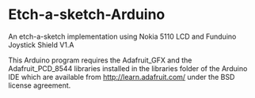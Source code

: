 Etch-a-sketch-Arduino
=====================

An etch-a-sketch implementation using Nokia 5110 LCD and Funduino Joystick Shield V1.A

This Arduino program requires the Adafruit_GFX and the Adafruit_PCD_8544 
libraries installed in the libraries folder of the Arduino IDE which are 
available from http://learn.adafruit.com/ under the BSD license 
agreement.
